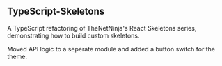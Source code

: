 ## TypeScript-Skeletons

A TypeScript refactoring of TheNetNinja's React Skeletons series, demonstrating how to build custom skeletons.

Moved API logic to a seperate module and added a button switch for the theme.
